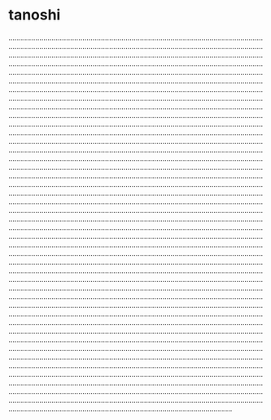 # tanoshi
.................................................................................................................................................................................................................................................................................................................................................................................................................................................................................................................................................................................................................................................................................................................................................................................................................................................................................................................................................................................................................................................................................................................................................................................................................................................................................................................................................................................................................................................................................................................................................................................................................................................................................................................................................................................................................................................................................................................................................................................................................................................................................................................................................................................................................................................................................................................................................................................................................................................................................................................................................................................................................................................................................................................................................................................................................................................................................................................................................................................................................................................................................................................................................................................................................................................................................................................................................................................................................................................................................................................................................................................................................................................................................................................................................................................................................................................................................................................................................................................................................................................................................................................................................................................................................................................................................................................................................................................................................................................................................................................................................................................................................................................................................................................................................................................................................................................................................................................................................................................................................................................................................................................................................................................................................................................................................................................................................................................................................................................................................................................................................................................................................................................................